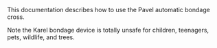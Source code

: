 This documentation describes how to use the Pavel automatic bondage cross.

Note the Karel bondage device is totally unsafe for children, teenagers, pets, wildlife, and trees.
